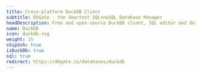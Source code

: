 ```yaml
---
title: Cross-platform DuckDB Client
subtitle: DbGate - the Smartest SQL+noSQL Database Manager
headDescription: Free and open-source DuckDB client, SQL editor and database manager. Desktop app in Linux, Windows, MacOS and web app in Docker.
name: DuckDB
icon: duckdb.svg
weight: 15
skipSsh: true
isDuckDb: true
sql: true
redirect: https://dbgate.io/databases/duckdb
---
```

